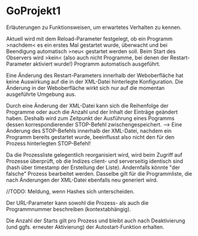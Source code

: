 # GoProjekt1
Erläuterungen zu Funktionsweisen, um erwartetes Verhalten zu kennen.

Aktuell wird mit dem Reload-Parameter festgelegt, ob ein Programm >nachdem< es ein erstes Mal gestartet wurde, überwacht und bei Beendigung automatisch >neu< gestartet werden soll.
Beim Start des Observers wird >kein< (also auch nicht Programme, bei denen der Restart-Parameter aktiviert wurde!) Programm automatisch ausgeführt.

Eine Änderung des Restart-Parameters innerhalb der Weboberfläche hat keine Auswirkung auf die in der XML-Datei hinterlegte Konfiguration. Die Änderung in der Weboberfläche wirkt sich nur auf die momentan ausgeführte Umgebung aus.

Durch eine Änderung der XML-Datei kann sich die Reihenfolge der Programme oder auch die Anzahl und der Inhalt der Einträge geändert haben. Deshalb wird zum Zeitpunkt der Ausführung eines Pogramms dessen korrespondierender STOP-Befehl zwischengespeichert. --> Eine Änderung des STOP-Befehls innerhalb der XML-Datei, nachdem ein Programm bereits gestartet wurde, beeinflusst also nicht den für den Prozess hinterlegten STOP-Befehl!

Da die Prozessliste gelegentlich reorganisiert wird, wird beim Zugriff auf Prozesse überprüft, ob die Indizes client- und serverseitig identisch sind (hash über timestamp der Erstellung der Liste). Andernfalls könnte "der falsche" Prozess bearbeitet werden.
Dasselbe gilt für die Programmliste, die nach Änderungen der XML-Datei ebenfalls neu generiert wird.

//TODO: Meldung, wenn Hashes sich unterscheiden.

Der URL-Parameter kann sowohl die Prozess- als auch die Programmnummer beschreiben (kontextabhängig).

Die Anzahl der Starts gilt pro Prozess und bleibt auch nach Deaktivierung (und ggfs. erneuter Aktivierung) der Autostart-Funktion erhalten.
